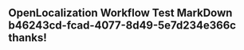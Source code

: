 <properties
ms.topic="hero-topic1"
ms.test1="hero-topic"
ms.test2="test"/>

## OpenLocalization Workflow Test MarkDown b46243cd-fcad-4077-8d49-5e7d234e366c thanks!
